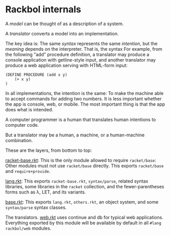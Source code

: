 # Rackbol internals

A _model_ can be thought of as a description of a system.

A _translator_ converts a model into an implementation.

The key idea is:
The same _syntax_ represents the same _intention_,
but the _meaning_ depends on the interpreter.
That is, the syntax
For example, from the following "add" procedure definition,
a translator may produce a console application with getline-style input,
and another translator may produce a web application serving with HTML-form input:

```
(DEFINE PROCEDURE (add x y)
    (+ x y)
)
```

In all implementations, the intention is the same:
To make the machine able to accept commands for adding two numbers.
It is less important whether the app is console, web, or mobile.
The most important thing is that the app does what is intended.

A computer programmer is a human that translates human intentions to computer code.

But a translator may be a human, a machine, or a human-machine combination.

These are the layers, from bottom to top:

[racket-base.rkt](racket-base.rkt):
This is the only module allowed to require `racket/base`:
Other modules must not use `racket/base` directly.
This exports `racket/base` and `require+provide`.

[lang.rkt](lang.rkt):
This exports `racket-base.rkt`,
`syntax/parse`, related syntax libraries,
some libraries in the `racket` collection,
and the fewer-parentheses forms such as λ, LET, and its variants.

[base.rkt](base.rkt):
This exports `lang.rkt`,
`others.rkt`,
an object system,
and some `syntax/parse` syntax classes.

The translators.
[web.rkt](web.rkt) uses continue and db for typical web applications.
Everything exported by this module will be available by default
in all `#lang rackbol/web` modules.
